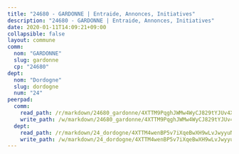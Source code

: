 ```yaml
---
title: "24680 - GARDONNE | Entraide, Annonces, Initiatives"
description: "24680 - GARDONNE | Entraide, Annonces, Initiatives"
date: 2020-01-11T14:09:21+09:00
collapsible: false
layout: commune
comm:
  nom: "GARDONNE"
  slug: gardonne
  cp: "24680"
dept:
  nom: "Dordogne"
  slug: dordogne
  num: "24"
peerpad:
  comm:
    read_path: /r/markdown/24680_gardonne/4XTTM9PqghJWMw4WyCJ829tYJUv4XCCqQ3jy8CYcvaPYppKhz
    write_path: /w/markdown/24680_gardonne/4XTTM9PqghJWMw4WyCJ829tYJUv4XCCqQ3jy8CYcvaPYppKhz-K3TgUBKmEnedWmcAqkjXESMKdUsJzCkmva7Y2sR65GwKNpTNynQMYeyFrmqstNSwiPSJbRR36rw6mmNYak5Yw5JLYqdbpdAT58sdS7EVDo9txwTwBPrGEEfPz6GERCMYAbRPYePJ
  dept:
    read_path: /r/markdown/24_dordogne/4XTTM4wenBP5v7iXqeBwXH9wLvJwyyuNKzLxRyGzSZXmCuzgg
    write_path: /w/markdown/24_dordogne/4XTTM4wenBP5v7iXqeBwXH9wLvJwyyuNKzLxRyGzSZXmCuzgg-K3TgUusQQUSAmJPXozCTSBeqjqksxkVWGVxtHwEFrs5RuocQr8weKG2oQg7MVeg2F9Hhv7ggtBiBU8D9pdXEPa9M67VU3BzgAG9BCtQw3VY3Xcxk2YSegk3iUXMkpicGxxJr7mWp
---
```


